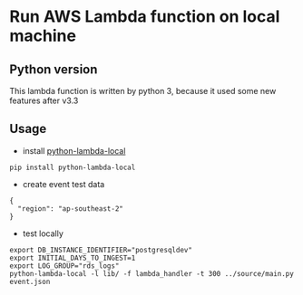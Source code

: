 # Run AWS Lambda function on local machine

## Python version

This lambda function is written by python 3, because it used some new features after v3.3

## Usage

* install [python-lambda-local](https://github.com/HDE/python-lambda-local)

```
pip install python-lambda-local
```

* create event test data

```
{
  "region": "ap-southeast-2"
}
```

* test locally

```
export DB_INSTANCE_IDENTIFIER="postgresqldev"
export INITIAL_DAYS_TO_INGEST=1
export LOG_GROUP="rds_logs"
python-lambda-local -l lib/ -f lambda_handler -t 300 ../source/main.py event.json
```
